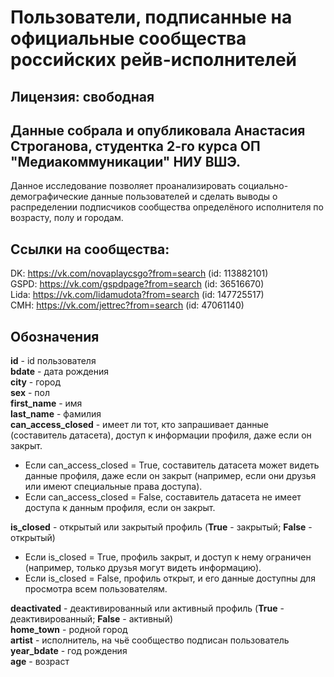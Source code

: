﻿# Пользователи, подписанные на официальные сообщества российских рейв-исполнителей  

## Лицензия: свободная  

## Данные собрала и опубликовала Анастасия Строганова, студентка 2-го курса ОП "Медиакоммуникации" НИУ ВШЭ.

Данное исследование позволяет проанализировать социально-демографические данные пользователей и сделать выводы о распределении подписчиков сообщества определёного исполнителя по возрасту, полу и городам.

## Ссылки на сообщества:  
DK: https://vk.com/novaplaycsgo?from=search (id: 113882101)  
GSPD: https://vk.com/gspdpage?from=search (id: 36516670)  
Lida: https://vk.com/lidamudota?from=search (id: 147725517)  
CMH: https://vk.com/jettrec?from=search (id: 47061140)

## Обозначения  
**id** - id пользователя  
**bdate** - дата рождения  
**city** - город  
**sex** - пол  
**first_name** - имя  
**last_name** - фамилия  
**can_access_closed** - имеет ли тот, кто запрашивает данные (составитель датасета), доступ к информации профиля, даже если он закрыт.  
-   Если  can_access_closed = True, составитель датасета может видеть данные профиля, даже если он закрыт (например, если они друзья или имеют специальные права доступа).
-   Если  can_access_closed = False, составитель датасета не имеет доступа к данным профиля, если он закрыт.

**is_closed** - открытый или закрытый профиль (**True** - закрытый; **False** - открытый)
- Если is_closed = True, профиль закрыт, и доступ к нему ограничен (например, только друзья могут видеть информацию).
- Если is_closed = False, профиль открыт, и его данные доступны для просмотра всем пользователям.  

**deactivated** - деактивированный или активный профиль (**True** - деактивированный; **False** - активный)  
**home_town** - родной город  
**artist** - исполнитель, на чьё сообщество подписан пользователь  
**year_bdate** - год рождения  
**age** - возраст
